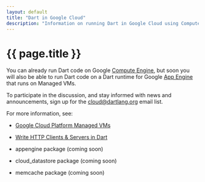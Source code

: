 ```yaml
---
layout: default
title: "Dart in Google Cloud"
description: "Information on running Dart in Google Cloud using Compute Engine, memcache, datastore, and appengine."
---
```


# {{ page.title }}

You can already run Dart code on Google
[Compute Engine](https://cloud.google.com/products/compute-engine/),
but soon you will also be able to run Dart code on a Dart runtime for
Google [App Engine](https://developers.google.com/appengine/)
that runs on Managed VMs.

To participate in the discussion, and stay informed with news and
announcements, sign up for the
[cloud@dartlang.org](https://groups.google.com/a/dartlang.org/forum/?fromgroups#!forum/cloud)
email list.

For more information, see:

* [Google Cloud Platform Managed VMs](https://developers.google.com/cloud/managed-vms)
* [Write HTTP Clients & Servers in Dart](/docs/tutorials/httpserver/)
* appengine package (coming soon)
* cloud_datastore package (coming soon)
* memcache package (coming soon)

  <!--
<iframe style="display:block;margin: 0 auto;" autowidth="400" height="225" src="//www.youtube.com/embed/ytT2-kL9v2o" frameborder="0" allowfullscreen></iframe>
-->
